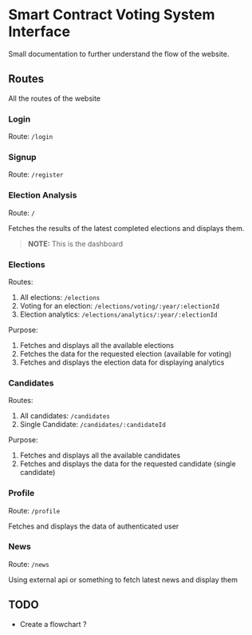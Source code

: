 # Smart Contract Voting System Interface

Small documentation to further understand the flow of the website.

## Routes

All the routes of the website

### Login

Route: `/login`

### Signup

Route: `/register`

### Election Analysis

Route:  `/`

Fetches the results of the latest completed elections and displays them.

> **NOTE:** This is the dashboard  

### Elections

Routes:

 1. All elections: `/elections`
 2. Voting for an election:  `/elections/voting/:year/:electionId`
 3. Election analytics: `/elections/analytics/:year/:electionId`

Purpose:

 1. Fetches and displays all the available elections
 2. Fetches the data for the  requested election (available for voting)
 3. Fetches and displays the election data for displaying analytics

### Candidates

Routes:

 1. All candidates: `/candidates`
 2. Single Candidate:  `/candidates/:candidateId`

Purpose:

 1. Fetches and displays all the available candidates
 2. Fetches and displays the data for the requested candidate (single candidate)

### Profile

Route: `/profile`

Fetches and displays the data of authenticated user

### News

Route: `/news`

Using external api or something to fetch latest news and display them

## TODO

- Create a flowchart ?
